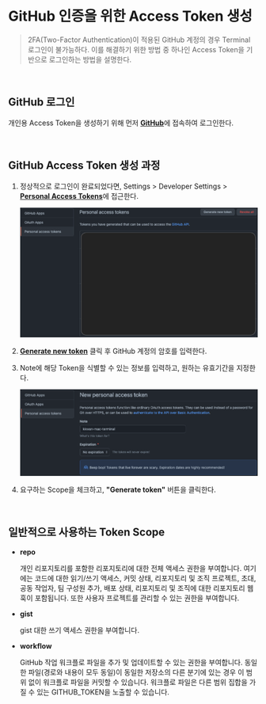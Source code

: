 # **GitHub 인증을 위한 Access Token 생성**

> 2FA(Two-Factor Authentication)이 적용된 GitHub 계정의 경우 Terminal 로그인이 불가능하다. 이를 해결하기 위한 방법 중 하나인 Access Token을 기반으로 로그인하는 방법을 설명한다.

<br>

## **GitHub 로그인**

개인용 Access Token을 생성하기 위해 먼저 [**GitHub**](https://github.com/login)에 접속하여 로그인한다.

<br>

## **GitHub Access Token 생성 과정**

1. 정상적으로 로그인이 완료되었다면, Settings > Developer Settings > [**Personal Access Tokens**](https://github.com/settings/tokens)에 접근한다.

   ![Personal Access Tokens](./img/github_personal_access_token.png)

2. [**Generate new token**](https://github.com/settings/tokens/new) 클릭 후 GitHub 계정의 암호를 입력한다.

3. Note에 해당 Token을 식별할 수 있는 정보를 입력하고, 원하는 유효기간을 지정한다.

   ![Personal Access Tokens](./img/github_generate_new_token.png)

4. 요구하는 Scope을 체크하고, **"Generate token"** 버튼을 클릭한다.

<br>

## **일반적으로 사용하는 Token Scope**

- **repo**

  개인 리포지토리를 포함한 리포지토리에 대한 전체 액세스 권한을 부여합니다. 여기에는 코드에 대한 읽기/쓰기 액세스, 커밋 상태, 리포지토리 및 조직 프로젝트, 초대, 공동 작업자, 팀 구성원 추가, 배포 상태, 리포지토리 및 조직에 대한 리포지토리 웹훅이 포함됩니다. 또한 사용자 프로젝트를 관리할 수 있는 권한을 부여합니다.

- **gist**

  gist 대한 쓰기 액세스 권한을 부여합니다.

- **workflow**

  GitHub 작업 워크플로 파일을 추가 및 업데이트할 수 있는 권한을 부여합니다. 동일한 파일(경로와 내용이 모두 동일)이 동일한 저장소의 다른 분기에 있는 경우 이 범위 없이 워크플로 파일을 커밋할 수 있습니다. 워크플로 파일은 다른 범위 집합을 가질 수 있는 GITHUB_TOKEN을 노출할 수 있습니다.
